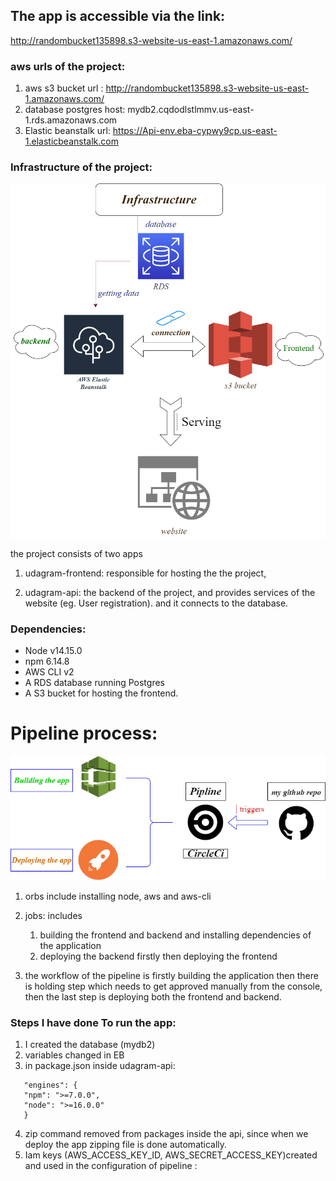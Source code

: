 ## The app is accessible via the link:

http://randombucket135898.s3-website-us-east-1.amazonaws.com/

### aws urls of the project:

1. aws s3 bucket url :
   http://randombucket135898.s3-website-us-east-1.amazonaws.com/
2. database postgres host:
   mydb2.cqdodlstlmmv.us-east-1.rds.amazonaws.com
3. Elastic beanstalk url:
   https://Api-env.eba-cypwy9cp.us-east-1.elasticbeanstalk.com

### Infrastructure of the project:

![Diagram](documentation/Diagrams/Infrastructure.png)

the project consists of two apps

1. udagram-frontend:
   responsible for hosting the the project,

2. udagram-api:
   the backend of the project, and provides services of the website (eg. User registration).
   and it connects to the database.

### Dependencies:

- Node v14.15.0
- npm 6.14.8
- AWS CLI v2
- A RDS database running Postgres
- A S3 bucket for hosting the frontend.

# Pipeline process:

![Diagram](documentation/Diagrams/pipeline.png)

1. orbs include installing node, aws and aws-cli
2. jobs: includes

   1. building the frontend and backend and installing dependencies of the application
   2. deploying the backend firstly then deploying the frontend

3. the workflow of the pipeline is firstly building the application then there is holding step which needs to get approved manually from the console, then the last step is deploying both the frontend and backend.

### Steps I have done To run the app:

1. I created the database (mydb2)
2. variables changed in EB
3. in package.json inside udagram-api:

```
   "engines": {
   "npm": ">=7.0.0",
   "node": ">=16.0.0"
   }
```

4. zip command removed from packages inside the api, since when we deploy the app zipping file is done automatically.
5. Iam keys (AWS_ACCESS_KEY_ID, AWS_SECRET_ACCESS_KEY)created and used in the configuration of pipeline :
